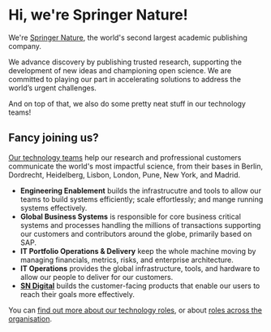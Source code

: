 # Hi, we're Springer Nature!

We're [Springer Nature](https://www.springernature.com/gp), the world's second largest academic publishing company.

We advance discovery by publishing trusted research, supporting the development of new ideas and championing open science. We are committed to playing our part in accelerating solutions to address the world’s urgent challenges.

And on top of that, we also do some pretty neat stuff in our technology teams!

## Fancy joining us?

[Our technology teams](https://group.springernature.com/gp/group/careers/technology) help our research and profressional customers communicate the world's most impactful science, from their bases in Berlin, Dordrecht, Heidelberg, Lisbon, London, Pune, New York, and Madrid.

* **Engineering Enablement** builds the infrastrucutre and tools to allow our teams to build systems efficiently; scale effortlessly; and mange running systems effectively.
* **Global Business Systems** is responsible for core business critical systems and processes handling the millions of transactions supporting our customers and contributors around the globe, primarily based on SAP.
* **IT Portfolio Operations & Delivery** keep the whole machine moving by managing financials, metrics, risks, and enterprise architecture.
* **IT Operations** provides the global infrastructure, tools, and hardware to allow our people to deliver for our customers.
* **[SN Digital](https://group.springernature.com/gp/group/careers/technology/sn-digital)** builds the customer-facing products that enable our users to reach their goals more effectively.

You can [find out more about our technology roles](https://group.springernature.com/gp/group/careers/technology), or about [roles across the organisation](https://careers.springernature.com).

